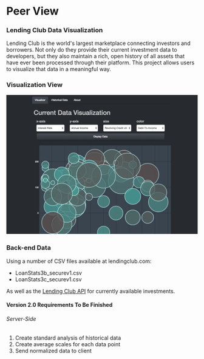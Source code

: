 # Peer View

### Lending Club Data Visualization

Lending Club is the world's largest marketplace connecting investors and borrowers. Not only do they provide their current investment data to developers, but they also maintain a rich, open history of all assets that have ever been processed through their platform. This project allows users to visualize that data in a meaningful way.

### Visualization View

![lending club analysis](./project-files/viz.png)


### Back-end Data

Using a number of CSV files available at lendingclub.com:

- LoanStats3b_securev1.csv
- LoanStats3c_securev1.csv

As well as the [Lending Club API](https://www.lendingclub.com/developers/listed-loans.action) for currently available investments.

#### Version 2.0 Requirements To Be Finished

###### Server-Side

1. Create standard analysis of historical data
1. Create average scales for each data point
1. Send normalized data to client
